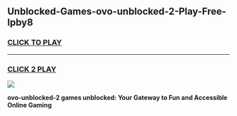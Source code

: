 
## Unblocked-Games-ovo-unblocked-2-Play-Free-lpby8
<h3>
<a href="https://premium76.site?title=ovo-unblocked-2&ref=19M">CLICK TO PLAY</a></h3>
<hr>

<h3>
<a href="https://premium76.site?title=ovo-unblocked-2&ref=19M">CLICK 2 PLAY</a>
  
</h3>

<a href="https://premium76.site?title=ovo-unblocked-2&ref=19M"><img src="https://clearcache.store/games.png"></a>


**ovo-unblocked-2 games unblocked: Your Gateway to Fun and Accessible Online Gaming**
